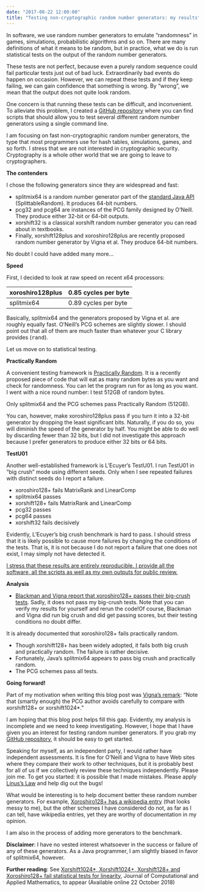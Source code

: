 ```yaml
---
date: "2017-08-22 12:00:00"
title: "Testing non-cryptographic random number generators: my results"
---
```




In software, we use random number generators to emulate &ldquo;randomness&rdquo; in games, simulations, probabilistic algorithms and so on. There are many definitions of what it means to be random, but in practice, what we do is run statistical tests on the output of the random number generators.

These tests are not perfect, because even a purely random sequence could fail particular tests just out of bad luck. Extraordinarily bad events do happen on occasion. However, we can repeat these tests and if they keep failing, we can gain confidence that something is wrong. By &ldquo;wrong&rdquo;, we mean that the output does not quite look random.

One concern is that running these tests can be difficult, and inconvenient. To alleviate this problem, I created a [GitHub repository](https://github.com/lemire/testingRNG) where you can find scripts that should allow you to test several different random number generators using a single command line.

I am focusing on fast non-cryptographic random number generators, the type that most programmers use for hash tables, simulations, games, and so forth. I stress that we are not interested in cryptographic security. Cryptography is a whole other world that we are going to leave to cryptographers.

__The contenders__

I chose the following generators since they are widespread and fast:

- splitmix64 is a random number generator part of the [standard Java API](https://docs.oracle.com/javase/8/docs/api/java/util/SplittableRandom.html) (SplittableRandom). It produces 64-bit numbers.
- pcg32 and pcg64 are instances of the PCG family designed by O&rsquo;Neill. They produce either 32-bit or 64-bit outputs.
- xorshift32 is a classical xorshift random number generator you can read about in textbooks.
- Finally, xorshift128plus and xoroshiro128plus are recently proposed random number generator by Vigna et al. They produce 64-bit numbers.


No doubt I could have added many more&hellip;

__Speed__

First, I decided to look at raw speed on recent x64 processors:

xoroshiro128plus         |0.85 cycles per byte     |
-------------------------|-------------------------|
splitmix64               |0.89 cycles per byte     |xorshift128plus          |0.91 cycles per byte     |pcg64                    |1.27 cycles per byte     |pcg32                    |1.81 cycles per byte     |xorshift32               |2.33 cycles per byte     |


Basically, splitmix64 and the generators proposed by Vigna et al. are roughly equally fast. O&rsquo;Neill&rsquo;s PCG schemes are slightly slower. I should point out that all of them are much faster than whatever your C library provides (<tt>rand</tt>).

Let us move on to statistical testing.

__Practically Random__

A convenient testing framework is [Practically Random](https://sourceforge.net/projects/pracrand/). It is a recently proposed piece of code that will eat as many random bytes as you want and check for randomness. You can let the program run for as long as you want. I went with a nice round number: I test 512GB of random bytes.

Only splitmix64 and the PCG schemes pass Practically Random (512GB).

You can, however, make xoroshiro128plus pass if you turn it into a 32-bit generator by dropping the least significant bits. Naturally, if you do so, you will diminish the speed of the generator by half. You might be able to do well by discarding fewer than 32 bits, but I did not investigate this approach because I prefer generators to produce either 32 bits or 64 bits.

__TestU01__

Another well-established framework is L&rsquo;Ecuyer&rsquo;s TestU01. I run TestU01 in &ldquo;big crush&rdquo; mode using different seeds. Only when I see repeated failures with distinct seeds do I report a failure.

- xoroshiro128+ fails MatrixRank and LinearComp
- splitmix64 passes
- xorshift128+ fails MatrixRank and LinearComp
- pcg32 passes
- pcg64 passes
- xorshift32 fails decisively


Evidently, L&rsquo;Ecuyer&rsquo;s big crush benchmark is hard to pass. I should stress that it is likely possible to cause more failures by changing the conditions of the tests. That is, it is not because I do not report a failure that one does not exist, I may simply not have detected it.

[I stress that these results are entirely reproducible. I provide all the software, all the scripts as well as my own outputs for public review.](https://github.com/lemire/testingRNG)

__Analysis__

- [ Blackman and Vigna report that xoroshiro128+ passes their big-crush tests](http://xoroshiro.di.unimi.it/xoroshiro128plus.c). Sadly, it does not pass my big-crush tests. Note that you can verify my results for yourself and rerun the code!Of course, Blackman and Vigna did run big crush and did get passing scores, but their testing conditions no doubt differ.

It is already documented that xoroshiro128+ fails practically random.
- Though xorshift128+ has been widely adopted, it fails both big crush and practically random. The failure is rather decisive.
- Fortunately, Java&rsquo;s splitmix64 appears to pass big crush and practically random.
- The PCG schemes pass all tests.


__Going forward!__

Part of my motivation when writing this blog post was [Vigna&rsquo;s remark](https://v8project.blogspot.ca/2015/12/theres-mathrandom-and-then-theres.html?showComment=1452592903162#c1549004517443909784): &ldquo;Note that (smartly enough) the PCG author avoids carefully to compare with xorshift128+ or xorshift1024*.&rdquo;

I am hoping that this blog post helps fill this gap. Evidently, my analysis is incomplete and we need to keep investigating. However, I hope that I have given you an interest for testing random number generators. If you grab my [GitHub repository](https://github.com/lemire/testingRNG), it should be easy to get started.

Speaking for myself, as an independent party, I would rather have independent assessments. It is fine for O&rsquo;Neill and Vigna to have Web sites where they compare their work to other techniques, but it is probably best for all of us if we collectively review these techniques independently. Please join me. To get you started: it is possible that I made mistakes. Please apply [Linus&rsquo;s Law](https://en.wikipedia.org/wiki/Linus%27s_Law) and help dig out the bugs!

What would be interesting is to help document better these random number generators. For example, [Xoroshiro128+ has a wikipedia entry](https://en.wikipedia.org/wiki/Xoroshiro128%2B) (that looks messy to me), but the other schemes I have considered do not, as far as I can tell, have wikipedia entries, yet they are worthy of documentation in my opinion.

I am also in the process of adding more generators to the benchmark.

__Disclaimer__: I have no vested interest whatsoever in the success or failure of any of these generators. As a Java programmer, I am slightly biased in favor of splitmix64, however.

__Further reading__: See [Xorshift1024*, Xorshift1024+, Xorshift128+ and Xoroshiro128+ fail statistical tests for linearity](https://www.sciencedirect.com/science/article/pii/S0377042718306265?dgcid=author), Journal of Computational and Applied Mathematics, to appear (Available online 22 October 2018)

